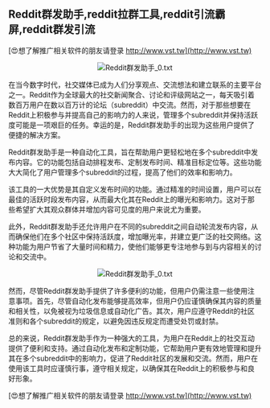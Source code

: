 ## **Reddit群发助手,reddit拉群工具,reddit引流霸屏,reddit群发引流**

[😍想了解推广相关软件的朋友请登录 http://www.vst.tw](http://www.vst.tw)

 <center><img src="https://vst.tw/MP4/tuiguang/png/2.png" alt="Reddit群发助手_0.txt"></center>

在当今数字时代，社交媒体已成为人们分享观点、交流想法和建立联系的主要平台之一。Reddit作为全球最大的社交新闻聚合、讨论和评级网站之一，每天吸引着数百万用户在数以百万计的论坛（subreddit）中交流。然而，对于那些想要在Reddit上积极参与并提高自己的影响力的人来说，管理多个subreddit并保持活跃度可能是一项艰巨的任务。幸运的是，Reddit群发助手的出现为这些用户提供了便捷的解决方案。

Reddit群发助手是一种自动化工具，旨在帮助用户更轻松地在多个subreddit中发布内容。它的功能包括自动排程发布、定制发布时间、精准目标定位等。这些功能大大简化了用户管理多个subreddit的过程，提高了他们的效率和影响力。

该工具的一大优势是其自定义发布时间的功能。通过精准的时间设置，用户可以在最佳的活跃时段发布内容，从而最大化其在Reddit上的曝光和影响力。这对于那些希望扩大其观众群体并增加内容可见度的用户来说尤为重要。

此外，Reddit群发助手还允许用户在不同的subreddit之间自动轮流发布内容，从而确保他们在多个社区中保持活跃度，增加曝光率，并建立更广泛的社交网络。这种功能为用户节省了大量时间和精力，使他们能够更专注地参与到与内容相关的讨论和交流中。

 <center><img src="https://vst.tw/MP4/tuiguang/png/2.png" alt="Reddit群发助手_0.txt"></center>

然而，尽管Reddit群发助手提供了许多便利的功能，但用户仍需注意一些使用注意事项。首先，尽管自动化发布能够提高效率，但用户仍应谨慎确保其内容的质量和相关性，以免被视为垃圾信息或自动化广告。其次，用户应遵守Reddit的社区准则和各个subreddit的规定，以避免因违反规定而遭受处罚或封禁。

总的来说，Reddit群发助手作为一种强大的工具，为用户在Reddit上的社交互动提供了便利和支持。通过自动化发布和定制功能，它帮助用户更有效地管理和提升其在多个subreddit中的影响力，促进了Reddit社区的发展和交流。然而，用户在使用该工具时应谨慎行事，遵守相关规定，以确保其在Reddit上的积极参与和良好形象。

[😍想了解推广相关软件的朋友请登录 http://www.vst.tw](http://www.vst.tw)



